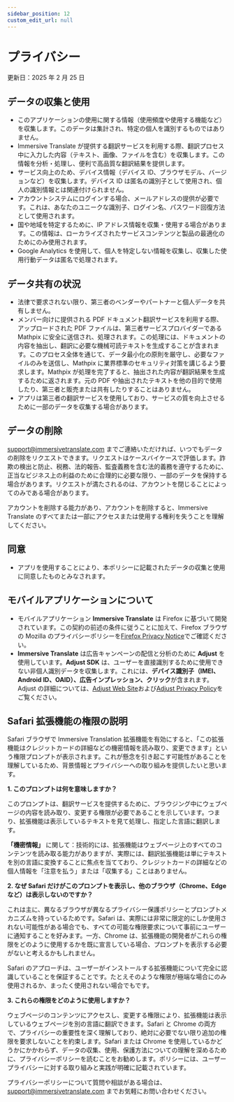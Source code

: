 ```yaml
---
sidebar_position: 12
custom_edit_url: null
---
```


# プライバシー

更新日：2025 年 2 月 25 日

## データの収集と使用

- このアプリケーションの使用に関する情報（使用頻度や使用する機能など）を収集します。このデータは集計され、特定の個人を識別するものではありません。
- Immersive Translate が提供する翻訳サービスを利用する際、翻訳プロセス中に入力した内容（テキスト、画像、ファイルを含む）を収集します。この情報を分析・処理し、便利で高品質な翻訳結果を提供します。
- サービス向上のため、デバイス情報（デバイス ID、ブラウザモデル、バージョンなど）を収集します。デバイス ID は匿名の識別子として使用され、個人の識別情報とは関連付けられません。
- アカウントシステムにログインする場合、メールアドレスの提供が必要です。これは、あなたのユニークな識別子、ログイン名、パスワード回復方法として使用されます。
- 国や地域を特定するために、IP アドレス情報を収集・使用する場合があります。この情報は、ローカライズされたサービスコンテンツと製品の最適化のためにのみ使用されます。
- Google Analytics を使用して、個人を特定しない情報を収集し、収集した使用行動データは匿名で処理されます。

## データ共有の状況

- 法律で要求されない限り、第三者のベンダーやパートナーと個人データを共有しません。
- メンバー向けに提供される PDF ドキュメント翻訳サービスを利用する際、アップロードされた PDF ファイルは、第三者サービスプロバイダーである Mathpix に安全に送信され、処理されます。この処理には、ドキュメントの内容を抽出し、翻訳に必要な機械可読テキストを生成することが含まれます。このプロセス全体を通じて、データ最小化の原則を厳守し、必要なファイルのみを送信し、Mathpix に業界標準のセキュリティ対策を講じるよう要求します。Mathpix が処理を完了すると、抽出された内容が翻訳結果を生成するために返されます。元の PDF や抽出されたテキストを他の目的で使用したり、第三者と販売または共有したりすることはありません。
- アプリは第三者の翻訳サービスを使用しており、サービスの質を向上させるために一部のデータを収集する場合があります。

## データの削除

support@immersivetranslate.com までご連絡いただければ、いつでもデータの削除をリクエストできます。リクエストはケースバイケースで評価します。詐欺の検出と防止、税務、法的報告、監査義務を含む法的義務を遵守するために、正当なビジネス上の利益のために合理的に必要な限り、一部のデータを保持する場合があります。リクエストが満たされるのは、アカウントを閉じることによってのみである場合があります。

アカウントを削除する能力があり、アカウントを削除すると、Immersive Translate のすべてまたは一部にアクセスまたは使用する権利を失うことを理解してください。

## 同意

- アプリを使用することにより、本ポリシーに記載されたデータの収集と使用に同意したものとみなされます。

## モバイルアプリケーションについて

- モバイルアプリケーション **Immersive Translate** は Firefox に基づいて開発されています。この契約の前述の条件に従うことに加えて、Firefox ブラウザの Mozilla のプライバシーポリシーを[Firefox Privacy Notice](https://www.mozilla.org/privacy/firefox/)でご確認ください。
- **Immersive Translate** は広告キャンペーンの配信と分析のために **Adjust** を使用しています。**Adjust SDK** は、ユーザーを直接識別するために使用できない非個人識別データを収集します。これには、**デバイス識別子（IMEI、Android ID、OAID）、広告インプレッション、クリック**が含まれます。Adjust の詳細については、[Adjust Web Site](https://www.adjust.com/)および[Adjust Privacy Policy](https://www.adjust.com/terms/privacy-policy/)をご覧ください。

## Safari 拡張機能の権限の説明

Safari ブラウザで Immersive Translation 拡張機能を有効にすると、「この拡張機能はクレジットカードの詳細などの機密情報を読み取り、変更できます」という権限プロンプトが表示されます。これが懸念を引き起こす可能性があることを理解しているため、背景情報とプライバシーへの取り組みを提供したいと思います。

**1. このプロンプトは何を意味しますか？**

このプロンプトは、翻訳サービスを提供するために、ブラウジング中にウェブページの内容を読み取り、変更する権限が必要であることを示しています。つまり、拡張機能は表示しているテキストを見て処理し、指定した言語に翻訳します。

**「機密情報」** に関して：技術的には、拡張機能はウェブページ上のすべてのコンテンツを読み取る能力がありますが、実際には、翻訳拡張機能は単にテキストを別の言語に変換することに焦点を当てており、クレジットカードの詳細などの個人情報を「注意を払う」または「収集する」ことはありません。

**2. なぜ Safari だけがこのプロンプトを表示し、他のブラウザ（Chrome、Edge など）は表示しないのですか？**

これは主に、異なるブラウザが異なるプライバシー保護ポリシーとプロンプトメカニズムを持っているためです。Safari は、実際には非常に限定的にしか使用されない可能性がある場合でも、すべての可能な権限要求について事前にユーザーに通知することを好みます。一方、Chrome は、拡張機能の開発者がこれらの権限をどのように使用するかを既に宣言している場合、プロンプトを表示する必要がないと考えるかもしれません。

Safari のアプローチは、ユーザーがインストールする拡張機能について完全に認識していることを保証することです。たとえそのような権限が極端な場合にのみ使用されるか、まったく使用されない場合でもです。

**3. これらの権限をどのように使用しますか？**

ウェブページのコンテンツにアクセスし、変更する権限により、拡張機能は表示しているウェブページを別の言語に翻訳できます。Safari と Chrome の両方で、プライバシーの重要性を深く理解しており、絶対に必要でない限り追加の権限を要求しないことを約束します。Safari または Chrome を使用しているかどうかにかかわらず、データの収集、使用、保護方法についての理解を深めるために、プライバシーポリシーを読むことをお勧めします。ポリシーには、ユーザープライバシーに対する取り組みと実践が明確に記載されています。

プライバシーポリシーについて質問や相談がある場合は、support@immersivetranslate.com までお気軽にお問い合わせください。
